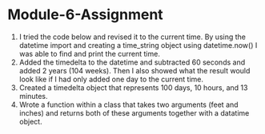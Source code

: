 # Module-6-Assignment
1. I tried the code below and revised it to the current time. By using the datetime import and creating a time_string object using datetime.now() I was able to find and print the current time.
2. Added the timedelta to the datetime and subtracted 60 seconds and added 2 years (104 weeks). Then I also showed what the result would look like if I had only added one day to the current time.
3. Created a timedelta object that represents 100 days, 10 hours, and 13 minutes.
4. Wrote a function within a class that takes two arguments (feet and inches) and returns both of these arguments together with a datatime object.
